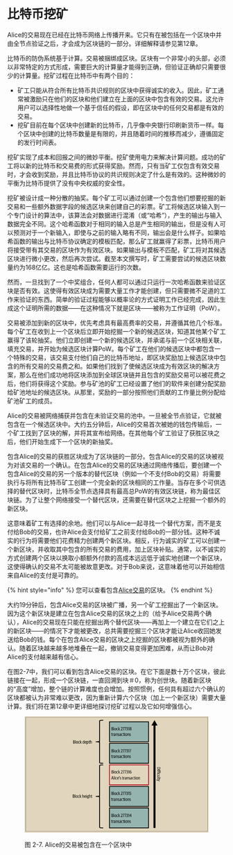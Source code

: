 # 比特币挖矿

Alice的交易现在已经在比特币网络上传播开来。它只有在被包括在一个区块中并由全节点验证之后，才会成为区块链的一部分。详细解释请参见第12章。

 比特币的防伪系统基于计算。交易被捆绑成区块。区块有一个非常小的头部，必须以非常特定的方式形成，需要巨大的计算量才能得到正确，但验证正确却只需要很少的计算量。挖矿过程在比特币中有两个目的：

* 矿工只能从符合所有比特币共识规则的区块中获得诚实的收入。因此，矿工通常被激励只在他们的区块和他们建立在上面的区块中包含有效的交易。这允许用户可以选择性地做一个基于信任的假设，即在区块中的任何交易都是有效的交易。
* 挖矿目前在每个区块中创建新的比特币，几乎像中央银行印刷新货币一样。每个区块中创建的比特币数量是有限的，并且随着时间的推移而减少，遵循固定的发行时间表。

挖矿实现了成本和回报之间的微妙平衡。挖矿使用电力来解决计算问题。成功的矿工将以新的比特币和交易费的形式获得奖励。然而，只有当矿工仅包含有效交易时，才会收到奖励，并且比特币协议的共识规则决定了什么是有效的。这种微妙的平衡为比特币提供了没有中央权威的安全性。

挖矿被设计成一种分散的抽奖。每个矿工可以通过创建一个包含他们想要挖掘的新交易和一些额外数据字段的候选区块来创建自己的彩票。矿工将候选区块输入到一个专门设计的算法中，该算法会对数据进行混淆（或“哈希”），产生的输出与输入数据完全不同。这个哈希函数对于相同的输入总是产生相同的输出，但是没有人可以预测对于一个新输入，即使与之前的输入略有不同，输出会是什么样子。如果哈希函数的输出与比特币协议确定的模板匹配，那么矿工就赢得了彩票，比特币用户将接受带有其交易的区块作为有效区块。如果输出与模板不匹配，矿工将对其候选区块进行微小更改，然后再次尝试。截至本文撰写时，矿工需要尝试的候选区块数量约为168亿亿。这也是哈希函数需要运行的次数。

然而，一旦找到了一个中奖组合，任何人都可以通过只运行一次哈希函数来验证区块是否有效。这使得有效区块成为需要大量工作才能创建，但只需要微不足道的工作来验证的东西。简单的验证过程能够以概率论的方式证明工作已经完成，因此生成这个证明所需的数据——在这种情况下就是区块——被称为工作证明（PoW）。

交易被添加到新的区块中，优先考虑具有最高费率的交易，并遵循其他几个标准。每个矿工在收到上一个区块后立即开始挖掘一个新的候选区块，知道其他某个矿工赢得了该轮抽奖。他们立即创建一个新的候选区块，并承诺与前一个区块相关联，填充交易，并开始为候选区块计算PoW。每个矿工在他们的候选区块中都包含一个特殊的交易，该交易支付他们自己的比特币地址，即区块奖励加上候选区块中包含的所有交易的交易费之和。如果他们找到了使候选区块成为有效区块的解决方案，那么在他们成功地将区块添加到全球区块链并且包含的奖励交易可以被花费之后，他们将获得这个奖励。参与矿池的矿工已经设置了他们的软件来创建分配奖励给矿池地址的候选区块。从那里，奖励的一部分按照他们贡献的工作量比例分配给矿池矿工的成员。

Alice的交易被网络捕获并包含在未验证交易的池中。一旦被全节点验证，它就被包含在一个候选区块中。大约五分钟后，Alice的交易首次被她的钱包传输后，一个矿工找到了区块的解，并将其宣布给网络。在其他每个矿工验证了获胜区块之后，他们开始生成下一个区块的新抽奖。

包含Alice的交易的获胜区块成为了区块链的一部分。包含Alice的交易的区块被视为对该交易的一个确认。在包含Alice的交易的区块通过网络传播后，要创建一个包含Alice的交易的另一个版本的替代区块（例如一个不支付Bob的交易）将需要执行与将所有比特币矿工创建一个完全新的区块相同的工作量。当存在多个可供选择的替代区块时，比特币全节点选择具有最高总PoW的有效区块链，称为最佳区块链。为了让整个网络接受一个替代区块，还需要在替代区块之上挖掘一个额外的新区块。

这意味着矿工有选择的余地。他们可以与Alice一起寻找一个替代方案，而不是支付给Bob的交易，也许Alice会支付给矿工之前支付给Bob的一部分钱。这种不诚实的行为将需要他们花费精力创建两个新区块。相反，行为诚实的矿工可以创建一个新区块，并收取其中包含的所有交易的费用，加上区块补贴。通常，以不诚实的方式创建两个区块以换取小额额外付款的高成本远远低于诚实地创建一个新区块，这使得确认的交易不太可能被故意更改。对于Bob来说，这意味着他可以开始相信来自Alice的支付是可靠的。

{% hint style="info" %}
您可以查看包含[Alice交易](https://blockstream.info/block/000000000000000000027d39da52dd790d98f85895b02e764611cb7acf552e90)的区块。
{% endhint %}

 大约19分钟后，包含Alice交易的区块被广播，另一个矿工挖掘出了一个新区块。因为这个新区块是建立在包含Alice交易的区块之上的（给予Alice交易两个确认），Alice的交易现在只能在挖掘出两个替代区块——再加上一个建立在它们之上的新区块——的情况下才能被更改，总共需要挖掘三个区块才能让Alice收回她发送给Bob的钱。每个在包含Alice交易的区块之上挖掘的区块都被视为额外的确认。随着区块越来越多地堆叠在一起，撤销交易变得更加困难，从而让Bob对Alice的支付越来越有信心。

在图2-7中，我们可以看到包含Alice交易的区块。在它下面是数十万个区块，彼此链接在一起，形成一个区块链，一直回溯到块＃0，称为创世块。随着新区块的“高度”增加，整个链的计算难度也会增加。按照惯例，任何具有超过六个确认的区块都被认为非常难以更改，因为重新计算六个区块（加上一个新区块）需要大量计算。我们将在第12章中更详细地探讨挖矿过程以及它如何增强信心。

<figure><img src="../.gitbook/assets/2.7.png" alt=""><figcaption><p>图 2-7.  Alice的交易被包含在一个区块中</p></figcaption></figure>

  

 